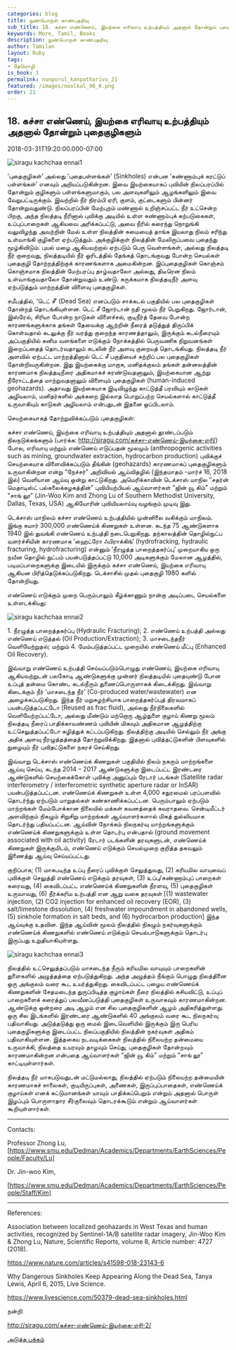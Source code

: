 ```yaml
---
categories: blog
title: நுண்பொருள் காண்பதறிவு
sub_title: 18. கச்சா எண்ணெய், இயற்கை எரிவாயு உற்பத்தியும் அதனால் தோன்றும் புதைகுழிகளும்
keywords: More, Tamil, Books
description: நுண்பொருள் காண்பதறிவு
author: Tamilan
layout: Ruby
tags:
- தேமொழி
is_book: 1
permalink: nunporul_kanpatharivu_21
featured: /images/noolkal_96_6.png
order: 21
---
```



## 18. கச்சா எண்ணெய், இயற்கை எரிவாயு உற்பத்தியும் அதனால் தோன்றும் புதைகுழிகளும்

2018-03-31T19:20:00.000-07:00

![siragu kachchaa ennai1](http://siragu.com/wp-content/uploads/2018/03/siragu-kachchaa-ennai1-300x225.jpg)

‘புதைகுழிகள்’ அல்லது ‘புதைபள்ளங்கள்’ (Sinkholes) என்பன ‘சுண்ணாம்புக் கரட்டுப் பள்ளங்கள்’ எனவும் அறியப்படுகின்றன. இவை இயற்கையாகப் புவியின் நிலப்பரப்பில் தோன்றும் குழிகளும் பள்ளங்களுமாகும், பல அளவுகளிலும் ஆழங்களிலும் இவை வேறுபட்டிருக்கும். இவற்றில் நீர் நிரம்பி ஏரி, குளம், குட்டைகளும் பின்னர் தோன்றுவதுண்டு. நிலப்பரப்பின் மேற்புறம் மண்ணால் உறிஞ்சப்பட்ட நீர் உட்சென்ற பிறகு, அந்த நிலத்தடி நீரினால் புவிக்கு அடியில் உள்ள சுண்ணாம்புக் கற்படுகைகள், உப்புப்பாறைகள் ஆகியவை அரிக்கப்பட்டு, அவை நீரில் கரைந்து நொறுங்கி வலுவிழந்து அவற்றின் மேல் உள்ள நிலத்தின் சுமையைத் தாங்க இயலாது நிலம் சரிந்து உள்வாங்கி குழிகளை ஏற்படுத்தும். அக்குழிக்குள் நிலத்தின் மேலிருப்பவை புதைந்து மூழ்கிவிடும். புயல் மழை ஆகியவற்றால் ஏற்படும் பெரு வெள்ளங்கள், அல்லது நிலத்தடி நீர் குறைவது, நிலத்தடியில் நீர் ஓரிடத்தில் தேங்கத் தொடங்குவது போன்ற செயல்கள் புதைகுழி தோற்றத்திற்குக் காரணங்களாக அமைகின்றன. இப்புதைகுழிகள் கொஞ்சம் கொஞ்சமாக நிலத்தின் மேற்பரப்பு தாழ்வதாலோ அல்லது, திடீரென நிலம் உள்வாங்குவதாலோ தோன்றுவதும் உண்டு. சுருக்கமாக நிலத்தடிநீர் அளவு ஏற்படுத்தும் மாற்றத்தின் விளைவு புதைகுழிகள்.

சமீபத்தில், ‘டெட் சீ’ (Dead Sea) எனப்படும் சாக்கடல் பகுதியில் பல புதைகுழிகள் தோன்றத் தொடங்கியுள்ளன. டெட் சீ ஜோர்டான் நதி மூலம் நீர் பெறுகிறது. ஜோர்டான், இஸ்ரேல், சிரியா போன்ற நாடுகள் விளைச்சல், குடிநீர்த் தேவை போன்ற காரணங்களுக்காக தங்கள் தேவைக்கு ஆற்றின் நீரைத் தடுத்துத் திருப்பிக் கொள்வதால் கடலுக்கு நீர் வரத்து குறைந்த காரணத்தாலும், இருக்கும் கடல்நீரையும் அப்பகுதியில் கனிம வளங்களை எடுக்கும் நோக்கத்தில் பெருவணிக நிறுவனங்கள் இறைப்பதைத் தொடர்வதாலும் கடலின் நீர் அளவு குறையத் தொடங்கியது. நிலத்தடி நீர் அளவில் ஏற்பட்ட மாற்றத்தினால் டெட் சீ பகுதியைச் சுற்றிப் பல புதைகுழிகள் தோன்றிவருகின்றன. இது இயற்கைக்கு மாறாக, மனிதக்குலம் தங்கள் தன்னலத்தின் காரணமாக நிலத்தடிநீரை அதிகமாகச் சுரண்டுவதனாலும், இயற்கையான ஆற்று நீரோட்டத்தை மாற்றுவதனாலும் விளையும் புதைகுழிகள் (human-induced geohazards). அதாவது இயற்கையாக இடிவிழுந்து காட்டுத்தீ பரவியும் காடுகள் அழியலாம், மனிதர்களில் அக்கறை இல்லாத பொறுப்பற்ற செயல்களால் காட்டுத்தீ உருவாகியும் காடுகள் அழியலாம் என்பதுடன் இதனை ஒப்பிடலாம்.

செயற்கையாகத் தோற்றுவிக்கப்படும் புதைகுழிகள்:

கச்சா எண்ணெய், இயற்கை எரிவாயு உற்பத்தியும் அதனால் தூண்டப்படும் நிலநடுக்கங்களும் (பார்க்க: http://siragu.com/கச்சா-எண்ணெய்-இயற்கை-எரி/) போல, எரிவாயு மற்றும் எண்ணெய் எடுப்பதன் மூலமும் (anthropogenic activities such as mining, groundwater extraction, hydrocarbon production) புவிக்குச் செயற்கையாக விளைவிக்கப்படும் தீங்கின் (geohazards) காரணமாகப் புதைகுழிகளும் உருவாகின்றன என்று “நேச்சர்” அறிவியல் ஆய்விதழில் (இந்தமாதம் -மார்ச் 16, 2018 இல்) வெளியான ஆய்வு ஒன்று காட்டுகிறது. அமெரிக்காவின் டெக்சாஸ் மாநில “சதர்ன் மெதாடிஸ்ட் பல்கலைக்கழகத்தின்” புவியியற்பியல் ஆய்வாளர்கள் “ஜின் வூ கிம்” மற்றும் “சாங் லூ” (Jin-Woo Kim and Zhong Lu of Southern Methodist University, Dallas, Texas, USA) ஆகியோரின் புவியியலாய்வு வழங்கும் முடிவு இது.

டெக்சாஸ் மாநிலம் கச்சா எண்ணெய் உற்பத்தியில் முன்னிலை வகிக்கும் மாநிலம். இங்கு சுமார் 300,000 எண்ணெய்க் கிணறுகள் உள்ளன. கடந்த 75 ஆண்டுகளாக 1940 இல் துவங்கி எண்ணெய் உற்பத்தி நடைபெறுகிறது. தற்காலத்தின் தொழில்நுட்ப வளர்ச்சியின் காரணமாக ‘ஹைட்ரோ ஃபிராக்கிங்’ (hydrofracking, hydraulic fracturing, hydrofracturing) என்னும் ‘நீரழுத்த பாறைத்தகர்ப்பு’ முறையாகிய ஒரு நவீன தொழில் நுட்பம் பயன்படுத்தப்பட்டு 10,000 அடிகளுக்கும் மேலான ஆழத்தில், படிமப்பாறைகளுக்கு இடையில் இருக்கும் கச்சா எண்ணெய், இயற்கை எரிவாயு ஆகியன பிரித்தெடுக்கப்படுகிறது. டெக்சாசில் முதல் புதைகுழி 1980 களில் தோன்றியது.

எண்ணெய் எடுக்கும் முறை பெரும்பாலும் கீழ்க்காணும் நான்கு அடிப்படை செயல்களை உள்ளடக்கியது:

![siragu kachchaa ennai2](http://siragu.com/wp-content/uploads/2018/03/siragu-kachchaa-ennai21-300x225.png)

1\. நீரழுத்த பாறைத்தகர்ப்பு (Hydraulic Fracturing); 2. எண்ணெய் உற்பத்தி அல்லது எண்ணெய் எடுத்தல் (Oil Production/Extraction); 3. மாசடைந்தநீர் வெளியேற்றுதல்; மற்றும் 4. மேம்படுத்தப்பட்ட முறையில் எண்ணெய் மீட்பு (Enhanced Oil Recovery).

இவ்வாறு எண்ணெய் உற்பத்தி செய்யப்படும்பொழுது எண்ணெய், இயற்கை எரிவாயு ஆகியவற்றுடன் பலகோடி ஆண்டுகளுக்கு முன்னர் நிலத்தடியில் புதையுண்டு போன உப்புத் தன்மை கொண்ட கடல்நீரும் துணைப்பொருளாகக் கிடைக்கிறது. இவ்வாறு கிடைக்கும் நீர் ‘மாசடைந்த நீர்’ (Co-produced water/wastewater) என அழைக்கப்படுகிறது. இந்த நீர் மறுசுழற்சியாக பாறைத்தகர்ப்புத் திரவமாகப் பயன்படுத்தப்பட்டோ (Reused as frac fluid), அல்லது நீர்நிலைகளில் வெளியேற்றப்பட்டோ, அல்லது மீண்டும் மற்றொரு ஆழ்துளை குழாய் கிணறு மூலம் நிலத்தடி நீரைப் பாதிக்காவண்ணம் புவியின் மிகவும் அதிகமான ஆழத்திற்கு உட்செலுத்தப்பட்டோ கழித்துக் கட்டப்படுகிறது. நிலத்திற்கு அடியில் செல்லும் நீர் அங்கு அதிக அளவு நீரழுத்தத்தைத் தோற்றுவிக்கிறது. இதனால் புவித்தட்டுகளின் பிளவுகளில் நுழையும் நீர் புவிதட்டுகளை நகரச் செய்கிறது.

இவ்வாறு டெக்சாஸ் எண்ணெய்க் கிணறுகள் பகுதியில் நிலம் நகரும் மாற்றங்களை ஆய்வு செய்ய, கடந்த 2014 – 2017 ஆண்டுகளுக்கு இடைப்பட்ட இரண்டரை ஆண்டுகளில் செயற்கைக்கோள் புவிக்கு அனுப்பும் ரேடார் படங்கள் (Satellite radar interferometry / interferometric synthetic aperture radar or InSAR) பயன்படுத்தப்பட்டன. எண்ணெய்க் கிணறுகள் உள்ள 4,000 சதுரமைல் பரப்பளவில் தொடர்ந்து ஏற்படும் மாறுதல்கள் கண்காணிக்கப்பட்டன. பெரும்பாலும் ஏற்படும் மாற்றங்கள் மேம்போக்கான நிலையில் மக்கள் கவனத்தைக் கவராதவை. சென்டிமீட்டர் அளவிற்கும் நிகழும் சிறுசிறு மாற்றங்கள் ஆய்வாளர்களால் மிகத் துல்லியமாக தொடர்ந்து பதியப்பட்டன. ஆய்வின் நோக்கம் நிலநகர்வு மாற்றங்களுக்கும் எண்ணெய்க் கிணறுகளுக்கும் உள்ள தொடர்பு என்பதால் (ground movement associated with oil activity) ரேடார் படங்களின் தரவுகளுடன், எண்ணெய்க் கிணறுகள் இருக்குமிடம், எண்ணெய் எடுக்கும் செயல்முறை குறித்த தகவலும் இணைத்து ஆய்வு செய்யப்பட்டது.

குறிப்பாக; (1) மாசுபடிந்த உப்பு நீரைப் புவிக்குள் செலுத்துவது, (2) கரியமில வாயுவைப் புவிக்குள் செலுத்தி எண்ணெய் எடுக்கும் தரவுகள், (3) உப்பு/சுண்ணாம்புப் பாறைகள் கரைவது, (4) கைவிடப்பட்ட எண்ணெய்க் கிணறுகளின் நீரளவு, (5) புதைகுழிகள் உருவாவது, (6) நீர்க்கரிம உற்பத்தி என ஆறு வகை தரவுகள் [(1) wastewater injection, (2) CO2 injection for enhanced oil recovery (EOR), (3) salt/limestone dissolution, (4) freshwater impoundment in abandoned wells, (5) sinkhole formation in salt beds, and (6) hydrocarbon production] இந்த ஆய்வுக்கு உதவின. இந்த ஆய்வின் மூலம் நிலத்தில் நிகழும் நகர்வுகளுக்கும் எண்ணெய்க் கிணறுகளில் எண்ணெய் எடுக்கும் செயல்பாடுகளுக்கும் தொடர்பு இருப்பது உறுதியாகியுள்ளது.

![siragu kachchaa ennai3](http://siragu.com/wp-content/uploads/2018/03/siragu-kachchaa-ennai3-300x196.jpg)

நிலத்தில் உட்செலுத்தப்படும் மாசடைந்த நீரும் கரியமில வாயுவும் பாறைகளின் துளைகளில் அழுத்தத்தை ஏற்படுத்துகிறது. அந்த அழுத்தம் நீங்கும் பொழுது நிலத்தினை ஒரு அங்குலம் வரை கூட உயர்த்துகிறது. கைவிடப்பட்ட பழைய எண்ணெய்க் கிணறுகளின் சேதமடைந்த துருப்பிடித்த குழாய்கள் நீரை நிலத்தில் கசியவிட்டு, உப்புப் பாறைகளைக் கரைத்துப் பலவீனப்படுத்தி புதைகுழிகள் உருவாகவும் காரணமாகின்றன. ஆண்டுக்கு ஒன்றரை அடி ஆழம் என சில புதைகுழிகளின் ஆழம் அதிகரித்துள்ளது. ஒரு சில இடங்களில் இரண்டரை ஆண்டுகளில் 40 அங்குலம் வரை கூட நிலநகர்வு பதிவாகியது. அடுத்தடுத்து ஒரு மைல் இடைவெளியில் இருக்கும் இரு பெரிய புதைகுழிகளுக்கு இடைப்பட்ட நிலப்பகுதியில் நிலத்தின் நகர்வுகள் அதிகம் பதிவாகியுள்ளன. இத்தகைய நடவடிக்கைகள் நிலத்தில் நிலையற்ற தன்மையை உருவாக்கி, நிலத்தை உயரவும் தாழவும் செய்து, புதைகுழிகள் தோன்றவும் காரணமாகின்றன என்பதை ஆய்வாளர்கள் “ஜின் வூ கிம்” மற்றும் “சாங் லூ” காட்டியுள்ளார்கள்.

நிலத்தடி நீர் மாசுபடுவதுடன் மட்டுமல்லாது, நிலத்தில் ஏற்படும் நிலையற்ற தன்மையின் காரணமாகச் சாலைகள், குடியிருப்புகள், அணைகள், இருப்புப்பாதைகள், எண்ணெய்க் குழாய்கள் எனக் கட்டுமானங்கள் யாவும் பாதிக்கப்பெறும் என்றும் அதனால் பொருள் இழப்பும் பொருளாதார சீர்குலைவும் தொடரக்கூடும் என்றும் ஆய்வாளர்கள் கூறியுள்ளார்கள்.

* * *

Contacts:

Professor Zhong Lu,[https://www.smu.edu/Dedman/Academics/Departments/EarthSciences/People/Faculty/Lu]

Dr. Jin-woo Kim,

[https://www.smu.edu/Dedman/Academics/Departments/EarthSciences/People/Staff/Kim]

* * *

References:

Association between localized geohazards in West Texas and human activities, recognized by Sentinel-1A/B satellite radar imagery, Jin-Woo Kim & Zhong Lu, Nature, Scientific Reports, volume 8, Article number: 4727 (2018).

https://www.nature.com/articles/s41598-018-23143-6

Why Dangerous Sinkholes Keep Appearing Along the Dead Sea, Tanya Lewis, April 6, 2015, Live Science.

https://www.livescience.com/50379-dead-sea-sinkholes.html

நன்றி:

http://siragu.com/கச்சா-எண்ணெய்-இயற்கை-எரி-2/

[அடுத்த பக்கம்](nunporul_kanpatharivu_22)